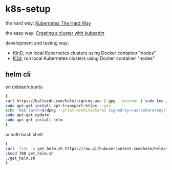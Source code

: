 # k8s-setup

the hard way: [Kubernetes The Hard Way](https://github.com/kelseyhightower/kubernetes-the-hard-way)

the easy way: [Creating a cluster with kubeadm](./kubeadm/)

development and testing way:
- [KinD](./kind/README.md), run local Kubernetes clusters using Docker container "nodes"
- [K3d](./k3d/README.md), run local Kubernetes clusters using Docker container "nodes"


## helm cli

on debian/ubuntu

```bash
{
curl https://baltocdn.com/helm/signing.asc | gpg --dearmor | sudo tee /usr/share/keyrings/helm.gpg > /dev/null
sudo apt-get install apt-transport-https --yes
echo "deb [arch=$(dpkg --print-architecture) signed-by=/usr/share/keyrings/helm.gpg] https://baltocdn.com/helm/stable/debian/ all main" | sudo tee /etc/apt/sources.list.d/helm-stable-debian.list
sudo apt-get update
sudo apt-get install helm
}
```

or with bash shell

```bash
{
curl -fsSL -o get_helm.sh https://raw.githubusercontent.com/helm/helm/main/scripts/get-helm-3
chmod 700 get_helm.sh
./get_helm.sh
}
```